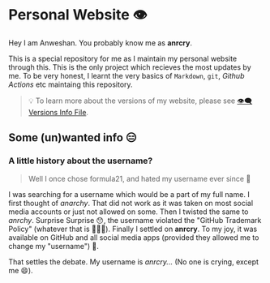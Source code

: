 # Personal Website 👁

Hey I am Anweshan. You probably know me as **anrcry**. 

This is a special repository for me as I maintain my personal website through this. This is the only project which recieves the most updates by me. To be very honest, I learnt the very basics of `Markdown`, `git`, *Github Actions* etc maintaing this repository.

> :bulb: To learn more about the versions of my website, please see [👁‍🗨 Versions Info File](VERSION.md).

## Some (un)wanted info 😑

### A little history about the username?

> Well I once chose formula21, and hated my username ever since :rofl:

I was searching for a username which would be a part of my full name. I first thought of *anarchy*. That did not work as it was taken on most social media accounts or just not allowed on some. Then I twisted the same to *anrchy*. Surprise Surprise 😯, the username violated the "GitHub Trademark Policy" (whatever that is 🤷🏻‍♂️). Finally I settled on **anrcry**. To my joy, it was available on GitHub and all social media apps (provided they allowed me to change my "username") 🥳.

That settles the debate. My username is *anrcry...* (No one is crying, except me 😄).
